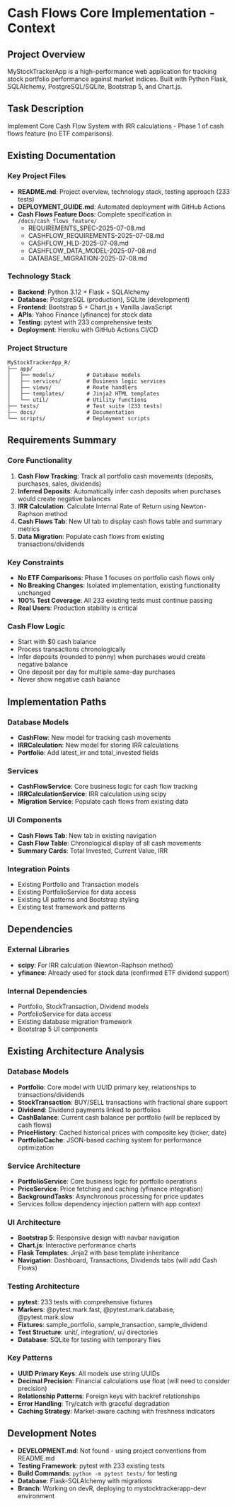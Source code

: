# Cash Flows Core Implementation - Context

## Project Overview

MyStockTrackerApp is a high-performance web application for tracking stock portfolio performance against market indices. Built with Python Flask, SQLAlchemy, PostgreSQL/SQLite, Bootstrap 5, and Chart.js.

## Task Description

Implement Core Cash Flow System with IRR calculations - Phase 1 of cash flows feature (no ETF comparisons).

## Existing Documentation

### Key Project Files
- **README.md**: Project overview, technology stack, testing approach (233 tests)
- **DEPLOYMENT_GUIDE.md**: Automated deployment with GitHub Actions
- **Cash Flows Feature Docs**: Complete specification in `/docs/cash_flows_feature/`
  - REQUIREMENTS_SPEC-2025-07-08.md
  - CASHFLOW_REQUIREMENTS-2025-07-08.md  
  - CASHFLOW_HLD-2025-07-08.md
  - CASHFLOW_DATA_MODEL-2025-07-08.md
  - DATABASE_MIGRATION-2025-07-08.md

### Technology Stack
- **Backend**: Python 3.12 + Flask + SQLAlchemy
- **Database**: PostgreSQL (production), SQLite (development)
- **Frontend**: Bootstrap 5 + Chart.js + Vanilla JavaScript
- **APIs**: Yahoo Finance (yfinance) for stock data
- **Testing**: pytest with 233 comprehensive tests
- **Deployment**: Heroku with GitHub Actions CI/CD

### Project Structure
```
MyStockTrackerApp_R/
├── app/
│   ├── models/          # Database models
│   ├── services/        # Business logic services  
│   ├── views/           # Route handlers
│   ├── templates/       # Jinja2 HTML templates
│   └── util/            # Utility functions
├── tests/               # Test suite (233 tests)
├── docs/                # Documentation
└── scripts/             # Deployment scripts
```

## Requirements Summary

### Core Functionality
1. **Cash Flow Tracking**: Track all portfolio cash movements (deposits, purchases, sales, dividends)
2. **Inferred Deposits**: Automatically infer cash deposits when purchases would create negative balances
3. **IRR Calculation**: Calculate Internal Rate of Return using Newton-Raphson method
4. **Cash Flows Tab**: New UI tab to display cash flows table and summary metrics
5. **Data Migration**: Populate cash flows from existing transactions/dividends

### Key Constraints
- **No ETF Comparisons**: Phase 1 focuses on portfolio cash flows only
- **No Breaking Changes**: Isolated implementation, existing functionality unchanged
- **100% Test Coverage**: All 233 existing tests must continue passing
- **Real Users**: Production stability is critical

### Cash Flow Logic
- Start with $0 cash balance
- Process transactions chronologically
- Infer deposits (rounded to penny) when purchases would create negative balance
- One deposit per day for multiple same-day purchases
- Never show negative cash balance

## Implementation Paths

### Database Models
- **CashFlow**: New model for tracking cash movements
- **IRRCalculation**: New model for storing IRR calculations
- **Portfolio**: Add latest_irr and total_invested fields

### Services
- **CashFlowService**: Core business logic for cash flow tracking
- **IRRCalculationService**: IRR calculation using scipy
- **Migration Service**: Populate cash flows from existing data

### UI Components
- **Cash Flows Tab**: New tab in existing navigation
- **Cash Flow Table**: Chronological display of all cash movements
- **Summary Cards**: Total Invested, Current Value, IRR

### Integration Points
- Existing Portfolio and Transaction models
- Existing PortfolioService for data access
- Existing UI patterns and Bootstrap styling
- Existing test framework and patterns

## Dependencies

### External Libraries
- **scipy**: For IRR calculation (Newton-Raphson method)
- **yfinance**: Already used for stock data (confirmed ETF dividend support)

### Internal Dependencies
- Portfolio, StockTransaction, Dividend models
- PortfolioService for data access
- Existing database migration framework
- Bootstrap 5 UI components

## Existing Architecture Analysis

### Database Models
- **Portfolio**: Core model with UUID primary key, relationships to transactions/dividends
- **StockTransaction**: BUY/SELL transactions with fractional share support
- **Dividend**: Dividend payments linked to portfolios
- **CashBalance**: Current cash balance per portfolio (will be replaced by cash flows)
- **PriceHistory**: Cached historical prices with composite key (ticker, date)
- **PortfolioCache**: JSON-based caching system for performance optimization

### Service Architecture
- **PortfolioService**: Core business logic for portfolio operations
- **PriceService**: Price fetching and caching (yfinance integration)
- **BackgroundTasks**: Asynchronous processing for price updates
- Services follow dependency injection pattern with app context

### UI Architecture
- **Bootstrap 5**: Responsive design with navbar navigation
- **Chart.js**: Interactive performance charts
- **Flask Templates**: Jinja2 with base template inheritance
- **Navigation**: Dashboard, Transactions, Dividends tabs (will add Cash Flows)

### Testing Architecture
- **pytest**: 233 tests with comprehensive fixtures
- **Markers**: @pytest.mark.fast, @pytest.mark.database, @pytest.mark.slow
- **Fixtures**: sample_portfolio, sample_transaction, sample_dividend
- **Test Structure**: unit/, integration/, ui/ directories
- **Database**: SQLite for testing with temporary files

### Key Patterns
- **UUID Primary Keys**: All models use string UUIDs
- **Decimal Precision**: Financial calculations use float (will need to consider precision)
- **Relationship Patterns**: Foreign keys with backref relationships
- **Error Handling**: Try/catch with graceful degradation
- **Caching Strategy**: Market-aware caching with freshness indicators

## Development Notes

- **DEVELOPMENT.md**: Not found - using project conventions from README.md
- **Testing Framework**: pytest with 233 existing tests
- **Build Commands**: `python -m pytest tests/` for testing
- **Database**: Flask-SQLAlchemy with migrations
- **Branch**: Working on devR, deploying to mystocktrackerapp-devr environment